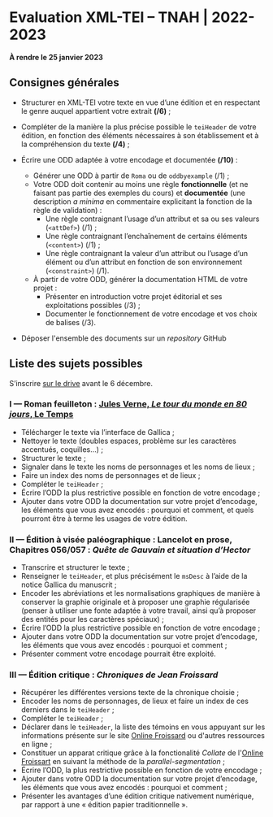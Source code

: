 # Evaluation XML-TEI – TNAH | 2022-2023

**À rendre le 25 janvier 2023**

## Consignes générales

* Structurer en XML-TEI votre texte en vue d’une édition et en respectant le genre auquel appartient votre extrait **(/6)** ;

* Compléter de la manière la plus précise possible le `teiHeader` de votre édition, en fonction des éléments nécessaires à son établissement et à la compréhension du texte **(/4)** ;

* Écrire une ODD adaptée à votre encodage et documentée **(/10)** :
	- Générer une ODD à partir de `Roma` ou de `oddbyexample` (/1) ;
	- Votre ODD doit contenir au moins une règle **fonctionnelle** (et ne faisant pas partie des exemples du cours) et **documentée** (une description *a minima* en commentaire explicitant la fonction de la règle de validation) :
		- Une règle contraignant l’usage d’un attribut et sa ou ses valeurs (`<attDef>`) (/1) ;
		- Une règle contraignant l’enchaînement de certains éléments (`<content>`) (/1) ;
		- Une règle contraignant la valeur d’un attribut ou l’usage d’un élément ou d’un attribut en fonction de son environnement (`<constraint>`) (/1).
	- À partir de votre ODD, générer la documentation HTML de votre projet :
		- Présenter en introduction votre projet éditorial et ses exploitations possibles (/3) ;
		- Documenter le fonctionnement de votre encodage et vos choix de balises (/3).

* Déposer l'ensemble des documents sur un *repository* GitHub

## Liste des sujets possibles

S’inscrire [sur le drive](https://docs.google.com/spreadsheets/d/1i_QVVVziCi_vJUKWFlUH_KzJaBvMw9258KPYe1RAAuI/edit?usp=sharing) avant le 6 décembre.

### I — Roman feuilleton : [Jules Verne, *Le tour du monde en 80 jours*, Le Temps](https://gallica.bnf.fr/html/und/presse-et-revues/le-tour-du-monde-en-80-jours)

* Télécharger le texte via l’interface de Gallica ;
* Nettoyer le texte (doubles espaces, problème sur les caractères accentués, coquilles…) ;
* Structurer le texte ;
* Signaler dans le texte les noms de personnages et les noms de lieux ;
* Faire un index des noms de personnages et de lieux ;
* Compléter le `teiHeader` ;
* Écrire l’ODD la plus restrictive possible en fonction de votre encodage ;
* Ajouter dans votre ODD la documentation sur votre projet d’encodage, les éléments que vous avez encodés : pourquoi et comment, et quels pourront être à terme les usages de votre édition.

### II — Édition à visée paléographique : Lancelot en prose, Chapitres 056/057 : *Quête de Gauvain et situation d’Hector*

* Transcrire et structurer le texte ;
* Renseigner le `teiHeader`, et plus précisément le `msDesc` à l’aide de la notice Gallica du manuscrit ;
* Encoder les abréviations et les normalisations graphiques de manière à conserver la graphie originale et à proposer une graphie régularisée (penser à utiliser une fonte adaptée à votre travail, ainsi qu’à proposer des entités pour les caractères spéciaux) ;
* Écrire l’ODD la plus restrictive possible en fonction de votre encodage ;
* Ajouter dans votre ODD la documentation sur votre projet d’encodage, les éléments que vous avez encodés : pourquoi et comment ;
* Présenter comment votre encodage pourrait être exploité.

### III — Édition critique : *Chroniques de Jean Froissard*

* Récupérer les différentes versions texte de la chronique choisie ;
* Encoder les noms de personnages, de lieux et faire un index de ces derniers dans le `teiHeader` ;
* Compléter le `teiHeader` ;
* Déclarer dans le `teiHeader`, la liste des témoins en vous appuyant sur les informations présente sur le site [Online Froissard](https://www.dhi.ac.uk/onlinefroissart/apparatus.jsp?type=codi) ou d'autres ressources en ligne ;
* Constituer un apparat critique grâce à la fonctionalité *Collate* de l'[Online Froissart](https://www.dhi.ac.uk/onlinefroissart/index.jsp) en suivant la méthode de la *parallel-segmentation* ;
* Écrire l’ODD, la plus restrictive possible en fonction de votre encodage ;
* Ajouter dans votre ODD la documentation sur votre projet d’encodage, les éléments que vous avez encodés : pourquoi et comment ;
* Présenter les avantages d’une édition critique nativement numérique, par rapport à une « édition papier traditionnelle ».
